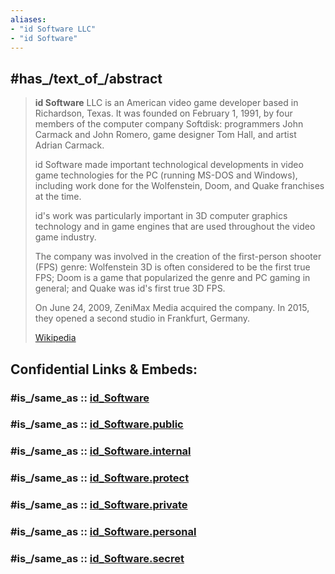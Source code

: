 ```yaml
---
aliases:
- "id Software LLC"
- "id Software"
---
```


## #has_/text_of_/abstract 

> **id Software** LLC  is an American video game developer based in Richardson, Texas. 
> It was founded on February 1, 1991, by four members of the computer company Softdisk: 
> programmers John Carmack and John Romero, game designer Tom Hall, 
> and artist Adrian Carmack.
>
> id Software made important technological developments 
> in video game technologies for the PC (running MS-DOS and Windows), 
> including work done for the Wolfenstein, Doom, and Quake franchises at the time. 
> 
> id's work was particularly important in 3D computer graphics technology 
> and in game engines that are used throughout the video game industry. 
> 
> The company was involved in the creation of the first-person shooter (FPS) genre: 
> Wolfenstein 3D is often considered to be the first true FPS; 
> Doom is a game that popularized the genre and PC gaming in general; 
> and Quake was id's first true 3D FPS.
>
> On June 24, 2009, ZeniMax Media acquired the company. 
> In 2015, they opened a second studio in Frankfurt, Germany.
>
> [Wikipedia](https://en.wikipedia.org/wiki/Id%20Software)


## Confidential Links & Embeds: 

### #is_/same_as :: [id_Software](id_Software.md) 

### #is_/same_as :: [id_Software.public](/_public/Society/Economics/Business/Business-Entity/IT~Company/id_Software.public.md) 

### #is_/same_as :: [id_Software.internal](/_internal/Society/Economics/Business/Business-Entity/IT~Company/id_Software.internal.md) 

### #is_/same_as :: [id_Software.protect](/_protect/Society/Economics/Business/Business-Entity/IT~Company/id_Software.protect.md) 

### #is_/same_as :: [id_Software.private](/_private/Society/Economics/Business/Business-Entity/IT~Company/id_Software.private.md) 

### #is_/same_as :: [id_Software.personal](/_personal/Society/Economics/Business/Business-Entity/IT~Company/id_Software.personal.md) 

### #is_/same_as :: [id_Software.secret](/_secret/Society/Economics/Business/Business-Entity/IT~Company/id_Software.secret.md)

